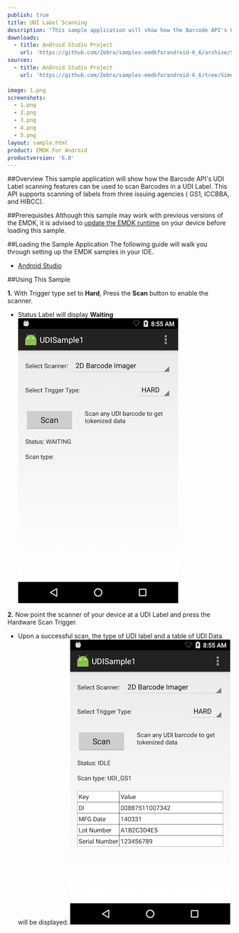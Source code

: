 ```yaml
---
publish: true
title: UDI Label Scanning
description: "This sample application will show how the Barcode API's UDI Label scanning features can be used to scan Barcodes in a UDI Label."
downloads:
  - title: Android Studio Project
    url: 'https://github.com/Zebra/samples-emdkforandroid-6_6/archive/SimulScanSample1.zip'
sources:
  - title: Android Studio Project
    url: 'https://github.com/Zebra/samples-emdkforandroid-6_6/tree/SimulScanSample1'

image: 1.png
screenshots:
  - 1.png
  - 2.png
  - 3.png
  - 4.png
  - 5.png
layout: sample.html
product: EMDK For Android
productversion: '6.8'
---
```



##Overview
This sample application will show how the Barcode API's UDI Label scanning features can be used to scan Barcodes in a UDI Label. This API supports scanning of labels from three issuing agencies ( GS1, ICCBBA, and HIBCC).

##Prerequisites
Although this sample may work with previous versions of the EMDK, it is advised to [update the EMDK runtime](../../guide/setupDevice/) on your device before loading this sample.

##Loading the Sample Application
The following guide will walk you through setting up the EMDK samples in your IDE.

* [Android Studio](/emdk-for-android/6-8/guide/emdksamples_androidstudio)


##Using This Sample

**1.**  With Trigger type set to **Hard**, Press the **Scan** button to enable the scanner.

* Status Label will display **Waiting**
  ![img](2.png)

**2.**  Now point the scanner of your device at a UDI Label and press the Hardware Scan Trigger.

* Upon a successful scan, the type of UDI label and a table of UDI Data will be displayed.
  ![img](3.png)

